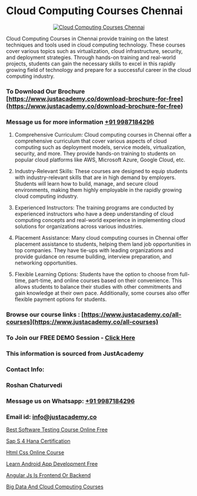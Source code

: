 # Cloud Computing Courses Chennai

<p align="center">
  <a href="https://justacademy.co/all-courses">
    <img src="https://i.ibb.co/FJQ9DDy/cloud-computing.webp" alt="Cloud Computing Courses Chennai">
  </a>
</p>


Cloud Computing Courses in Chennai provide training on the latest techniques and tools used in cloud computing technology. These courses cover various topics such as virtualization, cloud infrastructure, security, and deployment strategies. Through hands-on training and real-world projects, students can gain the necessary skills to excel in this rapidly growing field of technology and prepare for a successful career in the cloud computing industry.
### To Download Our Brochure [https://www.justacademy.co/download-brochure-for-free](https://www.justacademy.co/download-brochure-for-free)
### Message us for more information [+91 9987184296](https://api.whatsapp.com/send?phone=919987184296)
1) Comprehensive Curriculum: Cloud computing courses in Chennai offer a comprehensive curriculum that cover various aspects of cloud computing such as deployment models, service models, virtualization, security, and more. They provide hands-on training to students on popular cloud platforms like AWS, Microsoft Azure, Google Cloud, etc.

2) Industry-Relevant Skills: These courses are designed to equip students with industry-relevant skills that are in high demand by employers. Students will learn how to build, manage, and secure cloud environments, making them highly employable in the rapidly growing cloud computing industry.

3) Experienced Instructors: The training programs are conducted by experienced instructors who have a deep understanding of cloud computing concepts and real-world experience in implementing cloud solutions for organizations across various industries.

4) Placement Assistance: Many cloud computing courses in Chennai offer placement assistance to students, helping them land job opportunities in top companies. They have tie-ups with leading organizations and provide guidance on resume building, interview preparation, and networking opportunities.

5) Flexible Learning Options: Students have the option to choose from full-time, part-time, and online courses based on their convenience. This allows students to balance their studies with other commitments and gain knowledge at their own pace. Additionally, some courses also offer flexible payment options for students.

### Browse our course links : [https://www.justacademy.co/all-courses](https://www.justacademy.co/all-courses) 
### To Join our FREE DEMO Session - [Click Here](https://www.justacademy.co/register-for-course-demo)


### This information is sourced from JustAcademy
### Contact Info:
### Roshan Chaturvedi
### Message us on Whatsapp: [+91 9987184296](https://api.whatsapp.com/send?phone=919987184296)
### Email id: [info@justacademy.co](mailto:info@justacademy.co)
                
[Best Software Testing Course Online Free](https://www.linkedin.com/pulse/best-software-testing-course-online-free-justacademy-san-jose-geyrf?trackingId=ZcaBOisaxOc79SYHeGqP9Q%3D%3D&lipi=urn%3Ali%3Apage%3Ad_flagship3_company_admin%3BNvzTf3fnQO%2BVBqBGA8b0%2Bw%3D%3D)

[Sap S 4 Hana Certification](https://www.linkedin.com/pulse/sap-4-hana-certification-justacademy-cupertino-zcivc/)

[Html Css Online Course](https://medium.com/@kamblerajas684/html-css-online-course-cfc53dc17150)

[Learn Android App Development Free](https://medium.com/@mistersumit961/learn-android-app-development-free-4c4d73c76e92)

[Angular Js Is Frontend Or Backend](https://justacademyin.github.io/Articles/Angular-Js-Is-Frontend-Or-Backend)

[Big Data And Cloud Computing Courses](https://justacademyin.github.io/justacademy/big-data-and-cloud-computing-courses)

